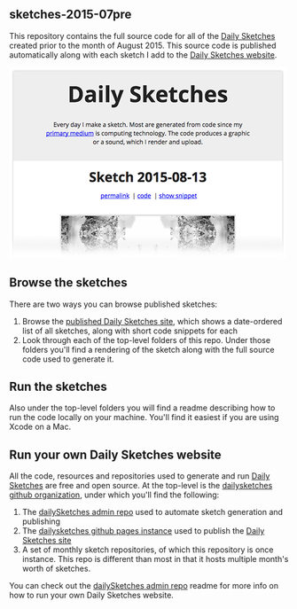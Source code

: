 sketches-2015-07pre
--
This repository contains the full source code for all of the [Daily Sketches](http://dailysketches.github.io) created prior to the month of August 2015. This source code is published automatically along with each sketch I add to the [Daily Sketches website](http://dailysketches.github.io).

[![Daily Sketches website](https://github.com/dailysketches/dailySketches/blob/master/images/website.png?raw=true)](https://dailysketches.github.io/) 

Browse the sketches
--
There are two ways you can browse published sketches:

1. Browse the [published Daily Sketches site](http://dailysketches.github.io), which shows a date-ordered list of all sketches, along with short code snippets for each
2. Look through each of the top-level folders of this repo. Under those folders you'll find a rendering of the sketch along with the full source code used to generate it.

Run the sketches
--
Also under the top-level folders you will find a readme describing how to run the code locally on your machine. You'll find it easiest if you are using Xcode on a Mac. 

Run your own Daily Sketches website
--
All the code, resources and repositories used to generate and run [Daily Sketches](http://dailysketches.github.io) are free and open source. At the top-level is the [dailysketches github organization](https://github.com/dailysketches), under which you'll find the following:

1. The [dailySketches admin repo](https://github.com/dailysketches/dailySketches) used to automate sketch generation and publishing
2. The [dailysketches github pages instance](https://github.com/dailysketches/dailysketches.github.io) used to publish the [Daily Sketches site](http://dailysketches.github.io)
3. A set of monthly sketch repositories, of which this repository is once instance. This repo is different than most in that it hosts multiple month's worth of sketches.

You can check out the [dailySketches admin repo](https://github.com/dailysketches/dailySketches) readme for more info on how to run your own Daily Sketches website.